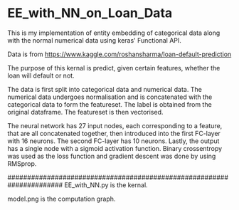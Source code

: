 # EE_with_NN_on_Loan_Data

This is my implementation of entity embedding of categorical data along with the normal numerical data using keras' Functional API.

Data is from https://www.kaggle.com/roshansharma/loan-default-prediction

The purpose of this kernal is predict, given certain features, whether the loan will default or not.

The data is first split into categorical data and numerical data. The numerical data undergoes normalisation and is concatenated with the categorical data to form the featureset. The label is obtained from the original dataframe. The featureset is then vectorised.

The neural network has 27 input nodes, each corresponding to a feature, that are all concatenated together, then introduced into the first FC-layer with 16 neurons. The second FC-layer has 10 neurons. Lastly, the output has a single node with a sigmoid activation function. Binary crossentropy was used as the loss function and gradient descent was done by using RMSprop.

######################################################################
EE_with_NN.py is the kernal.

model.png is the computation graph.
